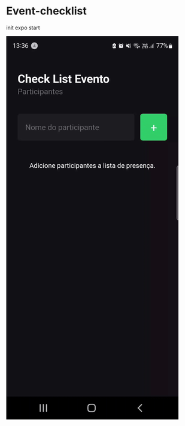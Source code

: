 # Event-checklist


init expo start

![image](https://github.com/techjuliana/Event-checklist/blob/main/Screenshot_20220816-122113_Gallery.jpg)
